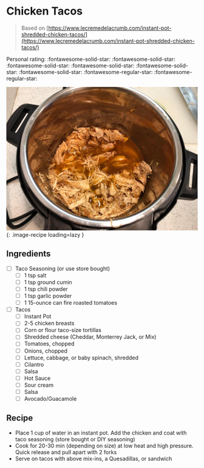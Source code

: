 <!-- Needs Manual Review -->

<!-- Do not modify sections with "AUTO-*". They are updated by make.py -->

# Chicken Tacos

> Based on [https://www.lecremedelacrumb.com/instant-pot-shredded-chicken-tacos/](https://www.lecremedelacrumb.com/instant-pot-shredded-chicken-tacos/)

<!-- rating=3; (User can specify rating on scale of 1-5) -->
<!-- AUTO-UserRating -->
Personal rating: :fontawesome-solid-star: :fontawesome-solid-star: :fontawesome-solid-star: :fontawesome-solid-star: :fontawesome-solid-star: :fontawesome-solid-star: :fontawesome-regular-star: :fontawesome-regular-star:
<!-- /AUTO-UserRating -->

<!-- name_image=chicken_tacos.jpeg; (User can specify image name) -->
<!-- AUTO-Image -->
![chicken_tacos.jpeg](./chicken_tacos.jpeg){: .image-recipe loading=lazy }
<!-- /AUTO-Image -->

## Ingredients

* [ ] Taco Seasoning (or use store bought)
    * [ ] 1 tsp salt
    * [ ] 1 tsp ground cumin
    * [ ] 1 tsp chili powder
    * [ ] 1 tsp garlic powder
    * [ ] 1 15-ounce can fire roasted tomatoes
* [ ] Tacos
    * [ ] Instant Pot
    * [ ] 2-5 chicken breasts
    * [ ] Corn or flour taco-size tortillas
    * [ ] Shredded cheese (Cheddar, Monterrey Jack, or Mix)
    * [ ] Tomatoes, chopped
    * [ ] Onions, chopped
    * [ ] Lettuce, cabbage, or baby spinach, shredded
    * [ ] Cilantro
    * [ ] Salsa
    * [ ] Hot Sauce
    * [ ] Sour cream
    * [ ] Salsa
    * [ ] Avocado/Guacamole

## Recipe

* Place 1 cup of water in an instant pot. Add the chicken and coat with taco seasoning (store bought or DIY seasoning)
* Cook for 20-30 min (depending on size) at low heat and high pressure. Quick release and pull apart with 2 forks
* Serve on tacos with above mix-ins, a Quesadillas, or sandwich
